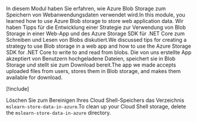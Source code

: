 <span data-ttu-id="c019c-101">In diesem Modul haben Sie erfahren, wie Azure Blob Storage zum Speichern von Webanwendungsdaten verwendet wird.</span><span class="sxs-lookup"><span data-stu-id="c019c-101">In this module, you learned how to use Azure Blob storage to store web application data.</span></span> <span data-ttu-id="c019c-102">Wir haben Tipps für die Entwicklung einer Strategie zur Verwendung von Blob Storage in einer Web-App und des Azure Storage SDK für .NET Core zum Schreiben und Lesen von Blobs diskutiert.</span><span class="sxs-lookup"><span data-stu-id="c019c-102">We discussed tips for creating a strategy to use Blob storage in a web app and how to use the Azure Storage SDK for .NET Core to write to and read from blobs.</span></span> <span data-ttu-id="c019c-103">Die von uns erstellte App akzeptiert von Benutzern hochgeladene Dateien, speichert sie in Blob Storage und stellt sie zum Download bereit.</span><span class="sxs-lookup"><span data-stu-id="c019c-103">The app we made accepts uploaded files from users, stores them in Blob storage, and makes them available for download.</span></span>

[!include[](../../../includes/azure-sandbox-cleanup.md)]

<span data-ttu-id="c019c-104">Löschen Sie zum Bereinigen Ihres Cloud Shell-Speichers das Verzeichnis `mslearn-store-data-in-azure`.</span><span class="sxs-lookup"><span data-stu-id="c019c-104">To clean up your Cloud Shell storage, delete the `mslearn-store-data-in-azure` directory.</span></span>

<!---TODO: Remove further reading
## Further reading

- **Securely storing secrets like connection strings**: The most robust end-to-end solution for storing secret configuration values is Azure Key Vault. See [here](https://docs.microsoft.com/aspnet/core/security/key-vault-configuration?view=aspnetcore-2.1&tabs=aspnetcore2x) for information about using Key Vault in an ASP.NET Core application. Alternatively, you can safely store connection strings in App Service application settings and use the [ASP.NET Core Secret Manager tool](https://docs.microsoft.com/aspnet/core/security/app-secrets?view=aspnetcore-2.1&tabs=windows) to support developer environments.
- [Uploading large files with streaming in ASP.NET Core](https://docs.microsoft.com/aspnet/core/mvc/models/file-uploads?view=aspnetcore-2.1#uploading-large-files-with-streaming)
- [Blob concurrency: AccessConditions and blob leases](https://azure.microsoft.com/blog/managing-concurrency-in-microsoft-azure-storage-2/)
- [Granting limited access to Azure Storage object with shared access signatures](https://docs.microsoft.com/azure/storage/common/storage-dotnet-shared-access-signature-part-1)
- [Indexing Blob storage with Azure Search](https://docs.microsoft.com/azure/search/search-howto-indexing-azure-blob-storage)
- [Container and blob name restrictions](https://docs.microsoft.com/rest/api/storageservices/naming-and-referencing-containers--blobs--and-metadata#resource-names)
--->